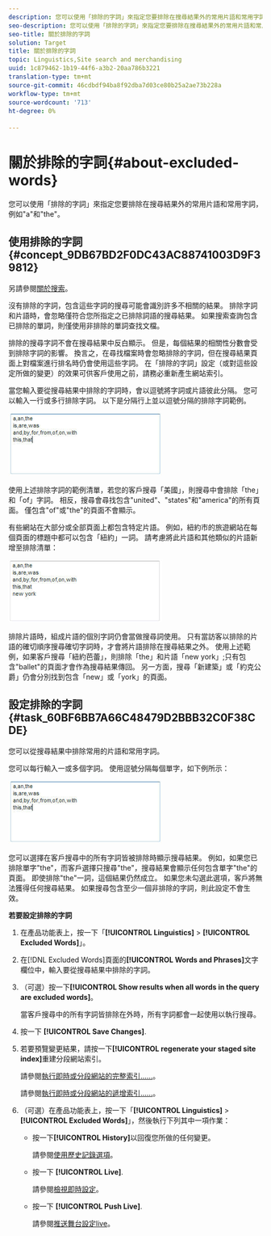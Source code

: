 ```yaml
---
description: 您可以使用「排除的字詞」來指定您要排除在搜尋結果外的常用片語和常用字詞，例如"a"和"the"。
seo-description: 您可以使用「排除的字詞」來指定您要排除在搜尋結果外的常用片語和常用字詞，例如"a"和"the"。
seo-title: 關於排除的字詞
solution: Target
title: 關於排除的字詞
topic: Linguistics,Site search and merchandising
uuid: 1c879462-1b19-44f6-a3b2-20aa786b3221
translation-type: tm+mt
source-git-commit: 46cdbdf94ba8f92dba7d03ce80b25a2ae73b228a
workflow-type: tm+mt
source-wordcount: '713'
ht-degree: 0%

---
```



# 關於排除的字詞{#about-excluded-words}

您可以使用「排除的字詞」來指定您要排除在搜尋結果外的常用片語和常用字詞，例如&quot;a&quot;和&quot;the&quot;。

## 使用排除的字詞{#concept_9DB67BD2F0DC43AC88741003D9F39812}

另請參閱[關於搜索](../c-about-settings-menu/c-about-searching-menu.md#concept_207105CF26B1448F8A3D223787C56AB8)。

沒有排除的字詞，包含這些字詞的搜尋可能會識別許多不相關的結果。 排除字詞和片語時，會忽略僅符合您所指定之已排除詞語的搜尋結果。 如果搜索查詢包含已排除的單詞，則僅使用非排除的單詞查找文檔。

排除的搜尋字詞不會在搜尋結果中反白顯示。 但是，每個結果的相關性分數會受到排除字詞的影響。 換言之，在尋找檔案時會忽略排除的字詞，但在搜尋結果頁面上對檔案進行排名時仍會使用這些字詞。 在「排除的字詞」設定（或對這些設定所做的變更）的效果可供客戶使用之前，請務必重新產生網站索引。

當您輸入要從搜尋結果中排除的字詞時，會以逗號將字詞或片語彼此分隔。 您可以輸入一行或多行排除字詞。 以下是分隔行上並以逗號分隔的排除字詞範例。

![](assets/excluded_words_1.jpg)

使用上述排除字詞的範例清單，若您的客戶搜尋「美國」，則搜尋中會排除「the」和「of」字詞。 相反，搜尋會尋找包含&quot;united&quot;、&quot;states&quot;和&quot;america&quot;的所有頁面。 僅包含&quot;of&quot;或&quot;the&quot;的頁面不會顯示。

有些網站在大部分或全部頁面上都包含特定片語。 例如，紐約市的旅遊網站在每個頁面的標題中都可以包含「紐約」一詞。 請考慮將此片語和其他類似的片語新增至排除清單：

![](assets/excluded_words_2.jpg)

排除片語時，組成片語的個別字詞仍會當做搜尋詞使用。 只有當訪客以排除的片語的確切順序搜尋確切字詞時，才會將片語排除在搜尋結果之外。 使用上述範例，如果客戶搜尋「紐約芭蕾」，則排除「the」和片語「new york」;只有包含&quot;ballet&quot;的頁面才會作為搜尋結果傳回。 另一方面，搜尋「新建築」或「約克公爵」仍會分別找到包含「new」或「york」的頁面。

## 設定排除的字詞{#task_60BF6BB7A66C48479D2BBB32C0F38CDE}

您可以從搜尋結果中排除常用的片語和常用字詞。

您可以每行輸入一或多個字詞。 使用逗號分隔每個單字，如下例所示：

![](assets/excluded_words_1.jpg)

您可以選擇在客戶搜尋中的所有字詞皆被排除時顯示搜尋結果。 例如，如果您已排除單字&quot;the&quot;，而客戶選擇只搜尋&quot;the&quot;，搜尋結果會顯示任何包含單字&quot;the&quot;的頁面。 即使排除&quot;the&quot;一詞，這個結果仍然成立。 如果您未勾選此選項，客戶將無法獲得任何搜尋結果。 如果搜尋包含至少一個非排除的字詞，則此設定不會生效。

**若要設定排除的字詞**

1. 在產品功能表上，按一下「**[!UICONTROL Linguistics]** > **[!UICONTROL Excluded Words]**」。
1. 在[!DNL Excluded Words]頁面的&#x200B;**[!UICONTROL Words and Phrases]**&#x200B;文字欄位中，輸入要從搜尋結果中排除的字詞。
1. （可選）按一下&#x200B;**[!UICONTROL Show results when all words in the query are excluded words]**。

   當客戶搜尋中的所有字詞皆排除在外時，所有字詞都會一起使用以執行搜尋。
1. 按一下 **[!UICONTROL Save Changes]**.
1. 若要預覽變更結果，請按一下&#x200B;**[!UICONTROL regenerate your staged site index]**&#x200B;重建分段網站索引。

   請參閱[執行即時或分段網站的完整索引……](../c-about-index-menu/c-about-full-index.md#task_F7FE04D8A1654A7787FCCA31B45EB42D)。

   請參閱[執行即時或分段網站的遞增索引……](../c-about-index-menu/c-about-incremental-index.md#task_9BFB6157F3884B2FAECB7E0E9CA318CB)。
1. （可選）在產品功能表上，按一下「**[!UICONTROL Linguistics]** > **[!UICONTROL Excluded Words]**」，然後執行下列其中一項作業：

   * 按一下&#x200B;**[!UICONTROL History]**&#x200B;以回復您所做的任何變更。

      請參閱[使用歷史記錄選項](../t-using-the-history-option.md#task_70DD3F87A67242BBBD2CB27156F43002)。

   * 按一下 **[!UICONTROL Live]**.

      請參閱[檢視即時設定](../c-about-staging.md#task_401A0EBDB5DB4D4CA933CBA7BECDC10F)。

   * 按一下 **[!UICONTROL Push Live]**.

      請參閱[推送舞台設定live](../c-about-staging.md#task_44306783B4C0408AAA58B471DAF2D9A4)。

